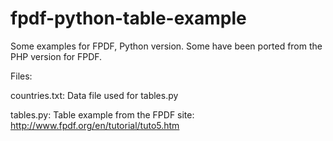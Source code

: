 # fpdf-python-table-example
Some examples for FPDF, Python version. Some have been ported from the PHP version for FPDF.

Files:

countries.txt: Data file used for tables.py

tables.py: Table example from the FPDF site: http://www.fpdf.org/en/tutorial/tuto5.htm

